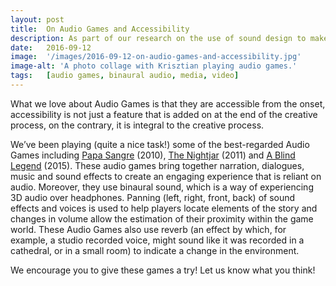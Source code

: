 ```yaml
---
layout: post
title:  On Audio Games and Accessibility
description: As part of our research on the use of sound design to make films and TV programmes inclusive, we have been looking into the field of Audio Games, that is, games in which audio is the main way of communication and entertainment and which can be played regardless of one’s sight condition. 
date:   2016-09-12
image:  '/images/2016-09-12-on-audio-games-and-accessibility.jpg'
image-alt: 'A photo collage with Krisztian playing audio games.'
tags:   [audio games, binaural audio, media, video]
---
```


What we love about Audio Games is that they are accessible from the onset, accessibility is not just a feature that is added on at the end of the creative process, on the contrary, it is integral to the creative process.

We’ve been playing (quite a nice task!) some of the best-regarded Audio Games including [Papa Sangre](https://en.wikipedia.org/wiki/Papa_Sangre) (2010), [The Nightjar](https://www.pocketgamer.com/the-nightjar/) (2011) and [A Blind Legend](http://www.ablindlegend.com/) (2015). These audio games bring together narration, dialogues, music and sound effects to create an engaging experience that is reliant on audio. Moreover, they use binaural sound, which is a way of experiencing 3D audio over headphones. Panning (left, right, front, back) of sound effects and voices is used to help players locate elements of the story and changes in volume allow the estimation of their proximity within the game world. These Audio Games also use reverb (an effect by which, for example, a studio recorded voice, might sound like it was recorded in a cathedral, or in a small room) to indicate a change in the environment.

We encourage you to give these games a try! Let us know what you think!